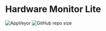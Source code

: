 # Hardware Monitor Lite

![AppVeyor](https://img.shields.io/appveyor/build/NguyenTrungNghia1996/HardwareMonitorLite?style=plastic&logo=appveyor)
![GitHub repo size](https://img.shields.io/github/repo-size/NguyenTrungNghia1996/HardwareMonitorLite?label=Project%20size&style=plastic&logo=github)
